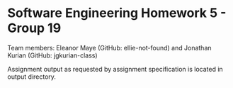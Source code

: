 # Software Engineering Homework 5 - Group 19
Team members: Eleanor Maye (GitHub: ellie-not-found) and Jonathan Kurian (GitHub: jgkurian-class)

Assignment output as requested by assignment specification is located in output directory.